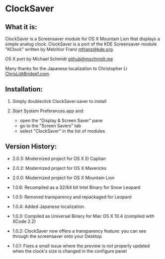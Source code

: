 ClockSaver
==========


What it is:
-----------

ClockSaver is a Screensaver module for OS X  Mountain Lion that displays a simple analog clock. ClockSaver is a port of the KDE Screensaver-module "KClock" written by Melchior Franz <mfranz@kde.org>.

OS X port by Michael Schmidt <github@mschmidt.me>

Many thanks for the Japanese localization to Christopher Li <ChrisLi@Bridge1.com>.


Installation:
-------------

1. Simply doubleclick ClockSaver.saver to install

2. Start System Preferences.app and:

    -   open the "Display & Screen Saver" pane
    -   go to the "Screen Savers" tab
    -   select "ClockSaver" in the list of modules


Version History:
----------------

- 2.0.3:    Modernized project for OS X El Capitan

- 2.0.2:    Modernized project for OS X Mavericks

- 2.0.0:    Modernized project for OS X Mountain Lion

- 1.0.6:    Recompiled as a 32/64 bit Intel Binary for Snow Leopard

- 1.0.5:    Removed transparency and repackaged for Leopard

- 1.0.4:    Added Japanese localization.

- 1.0.3:    Compiled as Universal Binary for Mac OS X 10.4 (compiled with XCode 2.2)

- 1.0.2:    ClockSaver now offers a transparency feature: you can see through the screensaver onto your Desktop

- 1.0.1:    Fixes a small issue where the preview is not properly updated when the clock's size is changed in the configure panel
